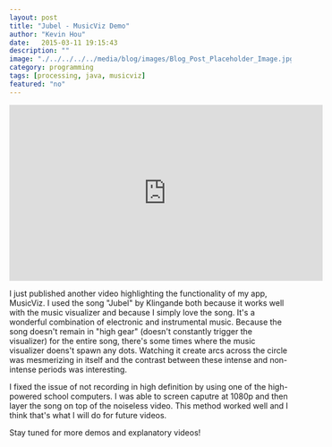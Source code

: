 ```yaml
---
layout: post
title: "Jubel - MusicViz Demo"
author: "Kevin Hou"
date:   2015-03-11 19:15:43
description: ""
image: "./../../../../media/blog/images/Blog_Post_Placeholder_Image.jpg"
category: programming
tags: [processing, java, musicviz]
featured: "no"
---
```


<iframe width="560" height="315" src="https://www.youtube.com/embed/ntAn46zWuZE" frameborder="0" allowfullscreen></iframe>

I just published another video highlighting the functionality of my app, MusicViz. I used the song "Jubel" by Klingande both because it works well with the music visualizer and because I simply love the song. It's a wonderful combination of electronic and instrumental music. Because the song doesn't remain in "high gear" (doesn't constantly trigger the visualizer) for the entire song, there's some times where the music visualizer doens't spawn any dots. Watching it create arcs across the circle was mesmerizing in itself and the contrast between these intense and non-intense periods was interesting.
 
I fixed the issue of not recording in high definition by using one of the high-powered school computers. I was able to screen caputre at 1080p and then layer the song on top of the noiseless video. This method worked well and I think that's what I will do for future videos.
 
Stay tuned for more demos and explanatory videos!